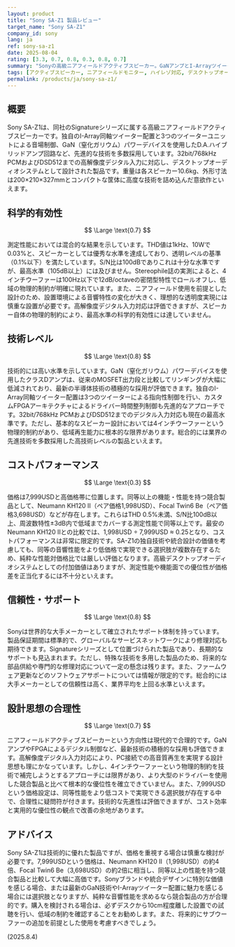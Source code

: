 ```yaml
---
layout: product
title: "Sony SA-Z1 製品レビュー"
target_name: "Sony SA-Z1"
company_id: sony
lang: ja
ref: sony-sa-z1
date: 2025-08-04
rating: [3.3, 0.7, 0.8, 0.3, 0.8, 0.7]
summary: "Sonyの高級ニアフィールドアクティブスピーカー。GaNアンプとI-Arrayツイーター配置による先進技術を採用するも、コストパフォーマンスに課題がある製品です。"
tags: [アクティブスピーカー, ニアフィールドモニター, ハイレゾ対応, デスクトップオーディオ]
permalink: /products/ja/sony-sa-z1/
---
```


## 概要

Sony SA-Z1は、同社のSignatureシリーズに属する高級ニアフィールドアクティブスピーカーです。独自のI-Array同軸ツイーター配置と3つのツイーターユニットによる音場制御、GaN（窒化ガリウム）パワーデバイスを使用したD.A.ハイブリッドアンプ回路など、先進的な技術を多数採用しています。32bit/768kHz PCMおよびDSD512までの高解像度デジタル入力に対応し、デスクトップオーディオシステムとして設計された製品です。重量は各スピーカー10.6kg、外形寸法は200×210×327mmとコンパクトな筐体に高度な技術を詰め込んだ意欲作といえます。

## 科学的有効性

$$ \Large \text{0.7} $$

測定性能においては混合的な結果を示しています。THD値は1kHz、10Wで0.03%と、スピーカーとしては優秀な水準を達成しており、透明レベルの基準（0.1%以下）を満たしています。S/N比は100dBでありこれは十分な水準ですが、最高水準（105dB以上）には及びません。Stereophile誌の実測によると、4インチウーファーは100Hz以下で12dB/octaveの密閉型特性でロールオフし、低域の物理的制約が明確に現れています。また、ニアフィールド使用を前提とした設計のため、設置環境による音響特性の変化が大きく、理想的な透明度実現には慎重な設置が必要です。高解像度デジタル入力対応は評価できますが、スピーカー自体の物理的制約により、最高水準の科学的有効性には達していません。

## 技術レベル

$$ \Large \text{0.8} $$

技術的には高い水準を示しています。GaN（窒化ガリウム）パワーデバイスを使用したクラスDアンプは、従来のMOSFET出力段と比較してリンギングが大幅に低減されており、最新の半導体技術の積極的な採用が評価できます。独自のI-Array同軸ツイーター配置は3つのツイーターによる指向性制御を行い、カスタムFPGAアーキテクチャによるドライバー時間整列制御も先進的なアプローチです。32bit/768kHz PCMおよびDSD512までのデジタル入力対応も現在の最高水準です。ただし、基本的なスピーカー設計においては4インチウーファーという物理的制約があり、低域再生能力に根本的な限界があります。総合的には業界の先進技術を多数採用した高技術レベルの製品といえます。

## コストパフォーマンス

$$ \Large \text{0.3} $$

価格は7,999USDと高価格帯に位置します。同等以上の機能・性能を持つ競合製品として、Neumann KH120 II（ペア価格1,998USD）、Focal Twin6 Be（ペア価格3,698USD）などが存在します。これらはTHD 0.5%未満、S/N比100dB以上、周波数特性±3dB内で低域までカバーする測定性能で同等以上です。最安のNeumann KH120 IIとの比較では、1,998USD ÷ 7,999USD ≈ 0.25となり、コストパフォーマンスは非常に限定的です。SA-Z1の独自技術や統合設計の価値を考慮しても、同等の音響性能をより低価格で実現できる選択肢が複数存在するため、純粋な性能対価格比では厳しい評価となります。高級デスクトップオーディオシステムとしての付加価値はありますが、測定性能や機能面での優位性が価格差を正当化するには不十分といえます。

## 信頼性・サポート

$$ \Large \text{0.8} $$

Sonyは世界的な大手メーカーとして確立されたサポート体制を持っています。製品保証期間は標準的で、グローバルなサービスネットワークにより修理対応も期待できます。Signatureシリーズとして位置づけられた製品であり、長期的なサポートも見込まれます。ただし、特殊な技術を多用した製品のため、将来的な部品供給や専門的な修理対応について一定の懸念は残ります。また、ファームウェア更新などのソフトウェアサポートについては情報が限定的です。総合的には大手メーカーとしての信頼性は高く、業界平均を上回る水準といえます。

## 設計思想の合理性

$$ \Large \text{0.7} $$

ニアフィールドアクティブスピーカーという方向性は現代的で合理的です。GaNアンプやFPGAによるデジタル制御など、最新技術の積極的な採用も評価できます。高解像度デジタル入力対応により、PC接続での高音質再生を実現する設計思想も理にかなっています。しかし、4インチウーファーという物理的制約を技術で補完しようとするアプローチには限界があり、より大型のドライバーを使用した競合製品と比べて根本的な優位性を確立できていません。また、7,999USDという価格設定は、同等性能をより低コストで実現できる選択肢が存在する中で、合理性に疑問符が付きます。技術的な先進性は評価できますが、コスト効率と実用的な優位性の観点で改善の余地があります。

## アドバイス

Sony SA-Z1は技術的に優れた製品ですが、価格を重視する場合は慎重な検討が必要です。7,999USDという価格は、Neumann KH120 II（1,998USD）の約4倍、Focal Twin6 Be（3,698USD）の約2倍に相当し、同等以上の性能を持つ競合製品と比較して大幅に高価です。Sonyブランドや統合デザインに特別な価値を感じる場合、または最新のGaN技術やI-Arrayツイーター配置に魅力を感じる場合には選択肢となりますが、純粋な音響性能を求めるなら競合製品の方が合理的です。購入を検討される場合は、必ずデスクから10cm程度離した設置での試聴を行い、低域の制約を確認することをお勧めします。また、将来的にサブウーファーの追加を前提とした使用を考慮すべきでしょう。

(2025.8.4)

